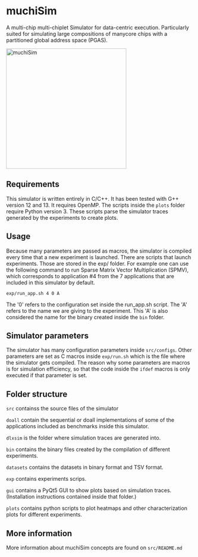 # muchiSim

A multi-chip multi-chiplet Simulator for data-centric execution.
Particularly suited for simulating large compositions of manycore chips with a partitioned global address space (PGAS).

<img width="323" alt="muchiSim" src="https://github.com/PrincetonUniversity/muchiSim/assets/55038083/c25721f2-7702-4a78-bc56-ca2d4f39a9ce">

## Requirements

This simulator is written entirely in C/C++. It has been tested with G++ version 12 and 13.
It requires OpenMP.
The scripts inside the `plots` folder require Python version 3. These scripts parse the simulator traces generated by the experiments to create plots.

## Usage

Because many parameters are passed as macros, the simulator is compiled every time that a new experiment is launched.
There are scripts that launch experiments. Those are stored in the exp/ folder.
For example one can use the following command to run Sparse Matrix Vector Multiplication (SPMV), which corresponds to application #4 from the 7 applications that are included in this simulator by default.

    exp/run_app.sh 4 0 A

The '0' refers to the configuration set inside the run_app.sh script.
The 'A' refers to the name we are giving to the experiment. This 'A' is also considered the name for the binary created inside the `bin` folder.

## Simulator parameters

The simulator has many configuration parameters inside `src/configs`. Other parameters are set as C macros inside `exp/run.sh` which is the file where the simulator gets compiled. The reason why some parameters are macros is for simulation efficiency, so that the code inside the `ifdef` macros is only executed if that parameter is set.

## Folder structure

`src` containss the source files of the simulator

`doall` contain the sequential or doall implementations of some of the applications included as benchmarks inside this simulator.

`dlxsim` is the folder where simulation traces are generated into.

`bin` contains the binary files created by the compilation of different experiments.

`datasets` contains the datasets in binary format and TSV format.

`exp` contains experiments scrips.

`gui` contains a PyQt5 GUI to show plots based on simulation traces. (Installation instructions contained inside that folder.)

`plots` contains python scripts to plot heatmaps and other characterization plots for different experiments.

## More information

More information about muchiSim concepts are found on `src/README.md`
